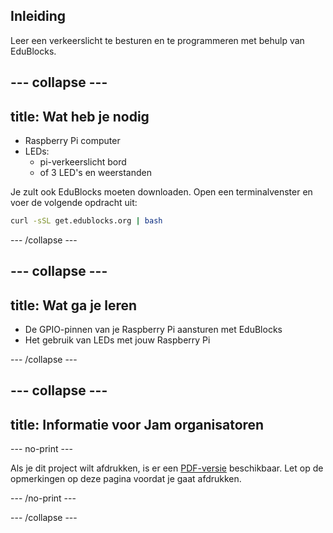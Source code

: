 ## Inleiding

Leer een verkeerslicht te besturen en te programmeren met behulp van EduBlocks.

--- collapse ---
---
title: Wat heb je nodig
---

- Raspberry Pi computer
- LEDs: 
    - pi-verkeerslicht bord
    - of 3 LED's en weerstanden

Je zult ook EduBlocks moeten downloaden. Open een terminalvenster en voer de volgende opdracht uit:

```bash
curl -sSL get.edublocks.org | bash
```

--- /collapse ---

--- collapse ---
---
title: Wat ga je leren
---

- De GPIO-pinnen van je Raspberry Pi aansturen met EduBlocks
- Het gebruik van LEDs met jouw Raspberry Pi

--- /collapse ---

--- collapse ---
---
title: Informatie voor Jam organisatoren
---

--- no-print ---

Als je dit project wilt afdrukken, is er een [PDF-versie](https://github.com/raspberrypilearning/jam-worksheets/raw/master/pdf/Traffic-Lights-EduBlocks.pdf) beschikbaar. Let op de opmerkingen op deze pagina voordat je gaat afdrukken.

--- /no-print ---

--- /collapse ---